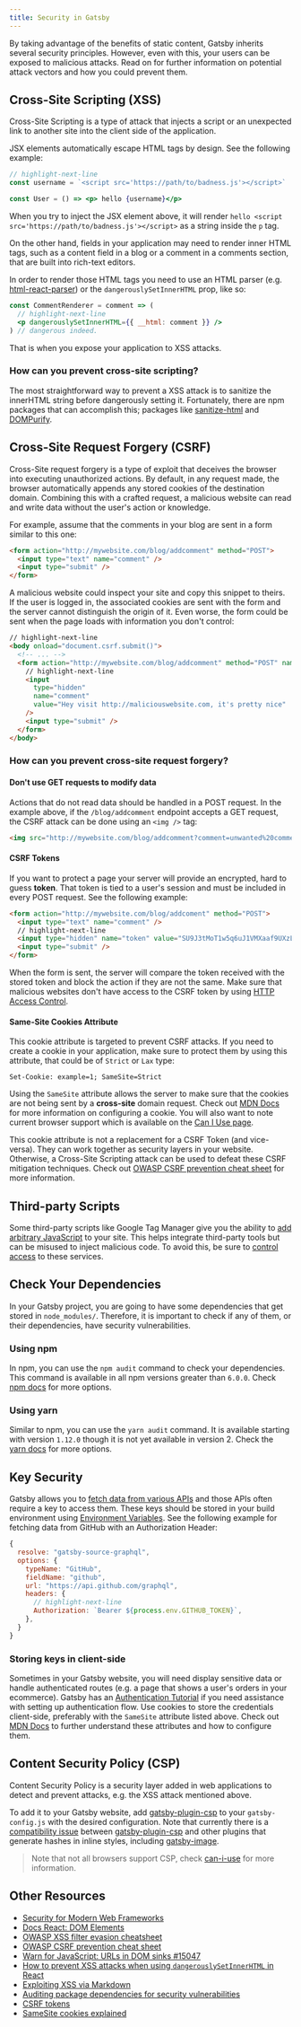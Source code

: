 ```yaml
---
title: Security in Gatsby
---
```


By taking advantage of the benefits of static content, Gatsby inherits several security principles. However, even with this, your users can be exposed to malicious attacks. Read on for further information on potential attack vectors and how you could prevent them.

## Cross-Site Scripting (XSS)

Cross-Site Scripting is a type of attack that injects a script or an unexpected link to another site into the client side of the application.

JSX elements automatically escape HTML tags by design. See the following example:

```jsx
// highlight-next-line
const username = `<script src='https://path/to/badness.js'></script>`

const User = () => <p> hello {username}</p>
```

When you try to inject the JSX element above, it will render `hello <script src='https://path/to/badness.js'></script>` as a string inside the `p` tag.

On the other hand, fields in your application may need to render inner HTML tags, such as a content field in a blog or a comment in a comments section, that are built into rich-text editors.

In order to render those HTML tags you need to use an HTML parser (e.g. [html-react-parser](https://github.com/remarkablemark/html-react-parser)) or the `dangerouslySetInnerHTML` prop, like so:

```jsx
const CommentRenderer = comment => (
  // highlight-next-line
  <p dangerouslySetInnerHTML={{ __html: comment }} />
) // dangerous indeed.
```

That is when you expose your application to XSS attacks.

### How can you prevent cross-site scripting?

The most straightforward way to prevent a XSS attack is to sanitize the innerHTML string before dangerously setting it. Fortunately, there are npm packages that can accomplish this; packages like [sanitize-html](https://www.npmjs.com/package/sanitize-html) and [DOMPurify](https://github.com/cure53/DOMPurify).

## Cross-Site Request Forgery (CSRF)

Cross-Site request forgery is a type of exploit that deceives the browser into executing unauthorized actions. By default, in any request made, the browser automatically appends any stored cookies of the destination domain. Combining this with a crafted request, a malicious website can read and write data without the user's action or knowledge.

For example, assume that the comments in your blog are sent in a form similar to this one:

```html
<form action="http://mywebsite.com/blog/addcomment" method="POST">
  <input type="text" name="comment" />
  <input type="submit" />
</form>
```

A malicious website could inspect your site and copy this snippet to theirs. If the user is logged in, the associated cookies are sent with the form and the server cannot distinguish the origin of it. Even worse, the form could be sent when the page loads with information you don't control:

```html
// highlight-next-line
<body onload="document.csrf.submit()">
  <!-- ... -->
  <form action="http://mywebsite.com/blog/addcomment" method="POST" name="csrf">
    // highlight-next-line
    <input
      type="hidden"
      name="comment"
      value="Hey visit http://maliciouswebsite.com, it's pretty nice"
    />
    <input type="submit" />
  </form>
</body>
```

### How can you prevent cross-site request forgery?

#### Don't use GET requests to modify data

Actions that do not read data should be handled in a POST request. In the example above, if the `/blog/addcomment` endpoint accepts a GET request, the CSRF attack can be done using an `<img />` tag:

```html
<img src="http://mywebsite.com/blog/addcomment?comment=unwanted%20comment" />
```

#### CSRF Tokens

If you want to protect a page your server will provide an encrypted, hard to guess **token**. That token is tied to a user's session and must be included in every POST request. See the following example:

```html
<form action="http://mywebsite.com/blog/addcoment" method="POST">
  <input type="text" name="comment" />
  // highlight-next-line
  <input type="hidden" name="token" value="SU9J3tMoT1w5q6uJ1VMXaaf9UXzLvyNd" />
  <input type="submit" />
</form>
```

When the form is sent, the server will compare the token received with the stored token and block the action if they are not the same. Make sure that malicious websites don't have access to the CSRF token by using [HTTP Access Control](https://developer.mozilla.org/pt-BR/docs/Web/HTTP/Headers/Access-Control-Allow-Origin).

#### Same-Site Cookies Attribute

This cookie attribute is targeted to prevent CSRF attacks. If you need to create a cookie in your application, make sure to protect them by using this attribute, that could be of `Strict` or `Lax` type:

```text
Set-Cookie: example=1; SameSite=Strict
```

Using the `SameSite` attribute allows the server to make sure that the cookies are not being sent by a **cross-site** domain request.
Check out [MDN Docs](https://developer.mozilla.org/pt-BR/docs/Web/HTTP/Headers/Set-Cookie) for more information on configuring a cookie. You will also want to note current browser support which is available on the [Can I Use page](https://caniuse.com/#feat=same-site-cookie-attribute).

This cookie attribute is not a replacement for a CSRF Token (and vice-versa). They can work together as security layers in your website. Otherwise, a Cross-Site Scripting attack can be used to defeat these CSRF mitigation techniques. Check out [OWASP CSRF prevention cheat sheet](https://cheatsheetseries.owasp.org/cheatsheets/Cross-Site_Request_Forgery_Prevention_Cheat_Sheet.html#samesite-cookie-attribute) for more information.

## Third-party Scripts

Some third-party scripts like Google Tag Manager give you the ability to [add arbitrary JavaScript](https://support.google.com/tagmanager/answer/6107167) to your site. This helps integrate third-party tools but can be misused to inject malicious code. To avoid this, be sure to [control access](https://support.google.com/tagmanager/answer/6107011) to these services.

## Check Your Dependencies

In your Gatsby project, you are going to have some dependencies that get stored in `node_modules/`. Therefore, it is important to check if any of them, or their dependencies, have security vulnerabilities.

### Using npm

In npm, you can use the `npm audit` command to check your dependencies. This command is available in all npm versions greater than `6.0.0`. Check [npm docs](https://docs.npmjs.com/cli/audit) for more options.

### Using yarn

Similar to npm, you can use the `yarn audit` command. It is available starting with version `1.12.0` though it is not yet available in version 2. Check the [yarn docs](https://classic.yarnpkg.com/en/docs/cli/audit/) for more options.

## Key Security

Gatsby allows you to [fetch data from various APIs](/docs/content-and-data/) and those APIs often require a key to access them. These keys should be stored in your build environment using [Environment Variables](/docs/environment-variables/). See the following example for fetching data from GitHub with an Authorization Header:

```js
{
  resolve: "gatsby-source-graphql",
  options: {
    typeName: "GitHub",
    fieldName: "github",
    url: "https://api.github.com/graphql",
    headers: {
      // highlight-next-line
      Authorization: `Bearer ${process.env.GITHUB_TOKEN}`,
    },
  }
}
```

### Storing keys in client-side

Sometimes in your Gatsby website, you will need display sensitive data or handle authenticated routes (e.g. a page that shows a user's orders in your ecommerce). Gatsby has an [Authentication Tutorial](/tutorial/authentication-tutorial) if you need assistance with setting up authentication flow. Use cookies to store the credentials client-side, preferably with the `SameSite` attribute listed above. Check out [MDN Docs](https://developer.mozilla.org/en-US/docs/Web/HTTP/Cookies) to further understand these attributes and how to configure them.

## Content Security Policy (CSP)

Content Security Policy is a security layer added in web applications to detect and prevent attacks, e.g. the XSS attack mentioned above.

To add it to your Gatsby website, add [gatsby-plugin-csp](/packages/gatsby-plugin-csp/) to your `gatsby-config.js` with the desired configuration. Note that
currently there is a [compatibility issue](https://github.com/gatsbyjs/gatsby/issues/10890) between [gatsby-plugin-csp](/packages/gatsby-plugin-csp/) and other plugins that generate hashes in inline styles, including [gatsby-image](/packages/gatsby-image).

> Note that not all browsers support CSP, check [can-i-use](https://caniuse.com/#feat=mdn-http_headers_csp_content-security-policy) for more information.

## Other Resources

- [Security for Modern Web Frameworks](/blog/2019-04-06-security-for-modern-web-frameworks/)
- [Docs React: DOM Elements](https://reactjs.org/docs/dom-elements.html#dangerouslysetinnerhtml)
- [OWASP XSS filter evasion cheatsheet](https://owasp.org/www-community/xss-filter-evasion-cheatsheet)
- [OWASP CSRF prevention cheat sheet](https://cheatsheetseries.owasp.org/cheatsheets/Cross-Site_Request_Forgery_Prevention_Cheat_Sheet.html#samesite-cookie-attribute)
- [Warn for JavaScript: URLs in DOM sinks #15047](https://github.com/facebook/react/pull/15047)
- [How to prevent XSS attacks when using `dangerouslySetInnerHTML` in React](https://medium.com/@Jam3/how-to-prevent-xss-attacks-when-using-dangerouslysetinnerhtml-in-react-f669f778cebb)
- [Exploiting XSS via Markdown](https://medium.com/taptuit/exploiting-xss-via-markdown-72a61e774bf8)
- [Auditing package dependencies for security vulnerabilities](https://docs.npmjs.com/auditing-package-dependencies-for-security-vulnerabilities)
- [CSRF tokens](https://portswigger.net/web-security/csrf/tokens)
- [SameSite cookies explained](https://web.dev/samesite-cookies-explained/)
